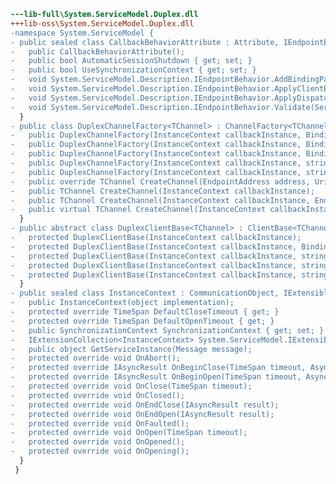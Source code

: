 ﻿```diff
---lib-full\System.ServiceModel.Duplex.dll
+++lib-oss\System.ServiceModel.Duplex.dll
-namespace System.ServiceModel {
- public sealed class CallbackBehaviorAttribute : Attribute, IEndpointBehavior {
-   public CallbackBehaviorAttribute();
-   public bool AutomaticSessionShutdown { get; set; }
-   public bool UseSynchronizationContext { get; set; }
-   void System.ServiceModel.Description.IEndpointBehavior.AddBindingParameters(ServiceEndpoint serviceEndpoint, BindingParameterCollection parameters);
-   void System.ServiceModel.Description.IEndpointBehavior.ApplyClientBehavior(ServiceEndpoint serviceEndpoint, ClientRuntime clientRuntime);
-   void System.ServiceModel.Description.IEndpointBehavior.ApplyDispatchBehavior(ServiceEndpoint serviceEndpoint, EndpointDispatcher endpointDispatcher);
-   void System.ServiceModel.Description.IEndpointBehavior.Validate(ServiceEndpoint serviceEndpoint);
  }
- public class DuplexChannelFactory<TChannel> : ChannelFactory<TChannel> {
-   public DuplexChannelFactory(InstanceContext callbackInstance, Binding binding);
-   public DuplexChannelFactory(InstanceContext callbackInstance, Binding binding, EndpointAddress remoteAddress);
-   public DuplexChannelFactory(InstanceContext callbackInstance, Binding binding, string remoteAddress);
-   public DuplexChannelFactory(InstanceContext callbackInstance, string endpointConfigurationName);
-   public DuplexChannelFactory(InstanceContext callbackInstance, string endpointConfigurationName, EndpointAddress remoteAddress);
-   public override TChannel CreateChannel(EndpointAddress address, Uri via);
-   public TChannel CreateChannel(InstanceContext callbackInstance);
-   public TChannel CreateChannel(InstanceContext callbackInstance, EndpointAddress address);
-   public virtual TChannel CreateChannel(InstanceContext callbackInstance, EndpointAddress address, Uri via);
  }
- public abstract class DuplexClientBase<TChannel> : ClientBase<TChannel> where TChannel : class {
-   protected DuplexClientBase(InstanceContext callbackInstance);
-   protected DuplexClientBase(InstanceContext callbackInstance, Binding binding, EndpointAddress remoteAddress);
-   protected DuplexClientBase(InstanceContext callbackInstance, string endpointConfigurationName);
-   protected DuplexClientBase(InstanceContext callbackInstance, string endpointConfigurationName, EndpointAddress remoteAddress);
-   protected DuplexClientBase(InstanceContext callbackInstance, string endpointConfigurationName, string remoteAddress);
  }
- public sealed class InstanceContext : CommunicationObject, IExtensibleObject<InstanceContext> {
-   public InstanceContext(object implementation);
-   protected override TimeSpan DefaultCloseTimeout { get; }
-   protected override TimeSpan DefaultOpenTimeout { get; }
-   public SynchronizationContext SynchronizationContext { get; set; }
-   IExtensionCollection<InstanceContext> System.ServiceModel.IExtensibleObject<System.ServiceModel.InstanceContext>.Extensions { get; }
-   public object GetServiceInstance(Message message);
-   protected override void OnAbort();
-   protected override IAsyncResult OnBeginClose(TimeSpan timeout, AsyncCallback callback, object state);
-   protected override IAsyncResult OnBeginOpen(TimeSpan timeout, AsyncCallback callback, object state);
-   protected override void OnClose(TimeSpan timeout);
-   protected override void OnClosed();
-   protected override void OnEndClose(IAsyncResult result);
-   protected override void OnEndOpen(IAsyncResult result);
-   protected override void OnFaulted();
-   protected override void OnOpen(TimeSpan timeout);
-   protected override void OnOpened();
-   protected override void OnOpening();
  }
 }
```
